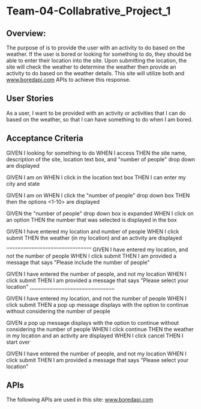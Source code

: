 # Team-04-Collabrative_Project_1

## Overview: 
The purpose of <insert site name> is to provide the user with an activity to do based on the weather. If the user is bored or looking for something to do, they should be able to enter their location into the site. Upon submitting the location, the site will check the weather to determine the weather then provide an activity to do based on the weather details. This site will utilize both <insert weather API> and www.boredapi.com APIs to achieve this response. 

## User Stories
As a user, I want to be provided with an activity or activities that I can do based on the weather, so that I can have something to do when I am bored.

## Acceptance Criteria

GIVEN I looking for something to do
WHEN I access <the site>
THEN the site name, description of the site, location text box, and "number of people" drop down are displayed

GIVEN I am on <the site>
WHEN I click in the location text box
THEN I can enter my city and state

GIVEN I am on <the site>
WHEN I click the "number of people" drop down box
THEN then the options <1-10> are displayed

GIVEN the "number of people" drop down box is expanded
WHEN I click on an option
THEN the number that was selected is displayed in the box

GIVEN I have entered my location and number of people
WHEN I click submit
THEN the weather (in my location) and an activity are displayed

''''''''''''''''''''''''''''''''''''''''''''''''''''''
GIVEN I have entered my location, and not the number of people
WHEN I click submit
THEN I am provided a message that says "Please include the number of people"

GIVEN I have entered the number of people, and not my location
WHEN I click submit
THEN I am provided a message that says "Please select your location"
,,,,,,,,,,,,,,,,,,,,,,,,,,,,,,,,,,,,,,,,,,,,,,,,,,,,,,,,

GIVEN I have entered my location, and not the number of people
WHEN I click submit
THEN a pop up message displays with the option to continue without considering the number of people

GIVEN a pop up message displays with the option to continue without considering the number of people
WHEN I click continue
THEN the weather in my location and an activity are displayed
WHEN I click cancel
THEN I start over

GIVEN I have entered the number of people, and not my location
WHEN I click submit
THEN I am provided a message that says "Please select your location"

## APIs
The following APIs are used in this site:
www.boredapi.com
